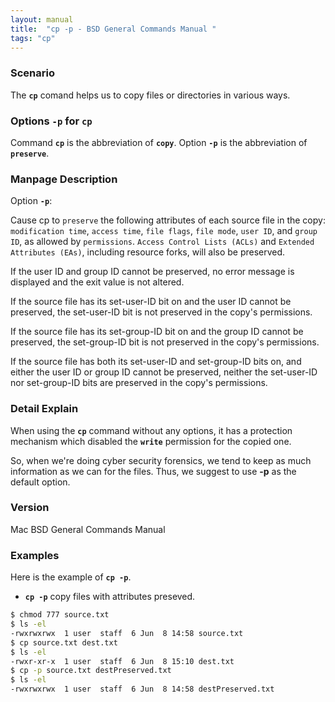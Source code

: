 ```yaml
---
layout: manual
title:  "cp -p - BSD General Commands Manual "
tags: "cp"
---
```


### Scenario
The __`cp`__ comand helps us to copy files or directories in various ways. 

### Options `-p` for `cp`
Command __`cp`__ is the abbreviation of __`copy`__.
Option __`-p`__ is the abbreviation of  __`preserve`__.

### Manpage Description

Option __`-p`__: 

Cause cp to `preserve` the following attributes of each source file in the copy: `modification time`, `access time`, `file flags`, `file mode`, `user ID`, and `group ID`, as allowed by `permissions`. `Access Control Lists (ACLs)` and `Extended Attributes (EAs)`, including resource forks, will also be preserved.

If the user ID and group ID cannot be preserved, no error message is displayed and the exit value is not altered.

If the source file has its set-user-ID bit on and the user ID cannot be preserved, the set-user-ID bit is not preserved in the copy's permissions.  

If the source file has its set-group-ID bit on and the group ID cannot be preserved, the set-group-ID bit is not preserved in the copy's permissions. 

If the source file has both its set-user-ID and set-group-ID bits on, and either the user ID or group ID cannot be preserved, neither the set-user-ID nor set-group-ID bits are preserved in the copy's permissions.

### Detail Explain

When using the __`cp`__ command without any options, it has a protection mechanism which disabled the __`write`__ permission for the copied one.

So, when we're doing cyber security forensics, we tend to keep as much information as we can for the files. Thus, we suggest to use __-p__ as the default option.


### Version
Mac BSD General Commands Manual

### Examples
Here is the example of __`cp -p`__.

- __`cp -p`__ copy files with attributes preseved.

```bash
$ chmod 777 source.txt 
$ ls -el
-rwxrwxrwx  1 user  staff  6 Jun  8 14:58 source.txt
$ cp source.txt dest.txt
$ ls -el
-rwxr-xr-x  1 user  staff  6 Jun  8 15:10 dest.txt
$ cp -p source.txt destPreserved.txt
$ ls -el
-rwxrwxrwx  1 user  staff  6 Jun  8 14:58 destPreserved.txt
```

